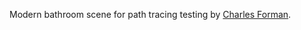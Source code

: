Modern bathroom scene for path tracing testing by [Charles Forman](https://twitter.com/charlesforman).
